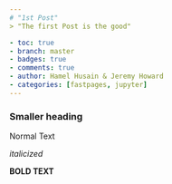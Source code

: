```yaml
---
# "1st Post"
> "The first Post is the good"

- toc: true
- branch: master
- badges: true
- comments: true
- author: Hamel Husain & Jeremy Howard
- categories: [fastpages, jupyter]
---
```


### Smaller heading

Normal Text

*italicized*

**BOLD TEXT**

